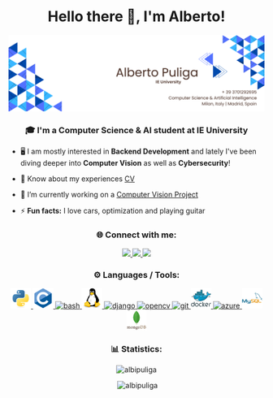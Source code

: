 <h1 align="center">Hello there 👋, I'm Alberto!</h1>

![Header](<alberto Puliga.png>)
<h3 align="center">🎓 I'm a Computer Science & AI student at IE University</h3>

- 🖥️ I am mostly interested in **Backend Development** and lately I've been diving deeper into **Computer Vision** as well as **Cybersecurity**!

- 📄 Know about my experiences [CV](https://drive.google.com/file/d/1GE5uhIz8NHuZkfZRbSz1u6WvJ_kVozTs/view?usp=share_link)

- 🔭 I’m currently working on a [Computer Vision Project](https://github.com/IERoboticsClub/VictorIA)

- ⚡ **Fun facts:** I love cars, optimization and playing guitar

<h3 align="center">🌐 Connect with me:</h3>
<div align="center">
    <a href="mailto:albi.puliga@gmail.com " target="_blank">
        <img src="https://img.shields.io/badge/Gmail-D14836?style=for-the-badge&logo=gmail&logoColor=white"/>
    </a>
    <a href="www.linkedin.com/in/alberto-puliga/" target="_blank">
        <img src="https://img.shields.io/badge/LinkedIn-0077B5?style=for-the-badge&logo=linkedin&logoColor=white"/>
    <a href="[www.linkedin.com/in/alberto-puliga/](https://www.linkedin.com/in/alberto-puliga/)" target="_blank">
        <img src="https://img.shields.io/badge/LinkedIn-0077B5?style=for-the-badge&logo=linkedin&logoColor=white"/>
    </a>
</div>


<h3 align="center">⚙️ Languages / Tools:</h3>
<p align="center"> 
<a href="https://www.python.org" target="_blank" rel="noreferrer"> <img src="https://raw.githubusercontent.com/devicons/devicon/master/icons/python/python-original.svg" alt="python" width="40" height="40"/> </a>
<a href="https://www.cprogramming.com/" target="_blank" rel="noreferrer"> <img src="https://raw.githubusercontent.com/devicons/devicon/master/icons/c/c-original.svg" alt="c" width="40" height="40"/> </a> 
<a href="https://www.gnu.org/software/bash/" target="_blank" rel="noreferrer"> <img src="https://www.vectorlogo.zone/logos/gnu_bash/gnu_bash-icon.svg" alt="bash" width="40" height="40"/> </a> 
<a href="https://www.linux.org/" target="_blank" rel="noreferrer"> <img src="https://raw.githubusercontent.com/devicons/devicon/master/icons/linux/linux-original.svg" alt="linux" width="40" height="40"/> </a> 
<a href="https://www.djangoproject.com/" target="_blank" rel="noreferrer"> <img src="https://cdn.worldvectorlogo.com/logos/django.svg" alt="django" width="40" height="40"/> </a> 
<a href="https://opencv.org/" target="_blank" rel="noreferrer"> <img src="https://www.vectorlogo.zone/logos/opencv/opencv-icon.svg" alt="opencv" width="40" height="40"/> </a>  
<a href="https://git-scm.com/" target="_blank" rel="noreferrer"> <img src="https://www.vectorlogo.zone/logos/git-scm/git-scm-icon.svg" alt="git" width="40" height="40"/> </a> 
<a href="https://www.docker.com/" target="_blank" rel="noreferrer"> <img src="https://raw.githubusercontent.com/devicons/devicon/master/icons/docker/docker-original-wordmark.svg" alt="docker" width="40" height="40"/> </a> 
<a href="https://azure.microsoft.com/en-in/" target="_blank" rel="noreferrer"> <img src="https://www.vectorlogo.zone/logos/microsoft_azure/microsoft_azure-icon.svg" alt="azure" width="40" height="40"/> </a> 
<a href="https://www.mysql.com/" target="_blank" rel="noreferrer"> <img src="https://raw.githubusercontent.com/devicons/devicon/master/icons/mysql/mysql-original-wordmark.svg" alt="mysql" width="40" height="40"/> </a> 
<a href="https://www.mongodb.com/" target="_blank" rel="noreferrer"> <img src="https://raw.githubusercontent.com/devicons/devicon/master/icons/mongodb/mongodb-original-wordmark.svg" alt="mongodb" width="40" height="40"/> </a> 
</p>

<h3 align="center">📊 Statistics:</h3>
<div class="stats" align="center">
<p><img src="https://github-readme-stats.vercel.app/api/top-langs?username=albipuliga&show_icons=true&locale=en&layout=compact&theme=algolia" alt="albipuliga" /></p>
<p>&nbsp;<img src="https://github-readme-stats.vercel.app/api?username=albipuliga&show_icons=true&locale=en&theme=algolia" alt="albipuliga" /></p>
</div>
